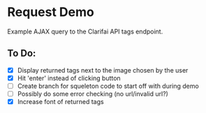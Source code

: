 # Request Demo

Example AJAX query to the Clarifai API tags endpoint.


## To Do:
- [X] Display returned tags next to the image chosen by the user
- [X] Hit 'enter' instead of clicking button
- [ ] Create branch for squeleton code to start off with during demo
- [ ] Possibly do some error checking (no url/invalid url?)
- [X] Increase font of returned tags
